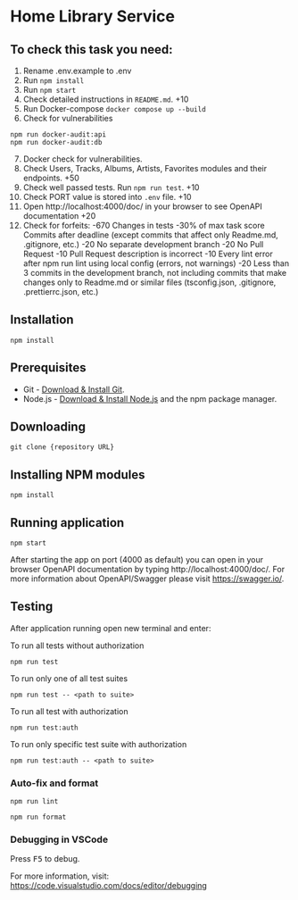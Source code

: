 # Home Library Service

## To check this task you need:

1. Rename .env.example to .env
2. Run `npm install`
3. Run `npm start`
4. Check detailed instructions in `README.md`. +10
5. Run Docker-compose `docker compose up --build`
6. Check for vulnerabilities
```
npm run docker-audit:api
npm run docker-audit:db
```
7. Docker check for vulnerabilities.
8. Check Users, Tracks, Albums, Artists, Favorites modules and their endpoints. +50
9. Check well passed tests. Run `npm run test`. +10
10. Check PORT value is stored into `.env` file. +10
11. Open http://localhost:4000/doc/ in your browser to see OpenAPI documentation +20
12. Check for forfeits:
   -670 Changes in tests
   -30% of max task score Commits after deadline (except commits that affect only Readme.md, .gitignore, etc.)
   -20 No separate development branch
   -20 No Pull Request
   -10 Pull Request description is incorrect
   -10 Every lint error after npm run lint using local config (errors, not warnings)
   -20 Less than 3 commits in the development branch, not including commits that make changes only to Readme.md or similar files (tsconfig.json, .gitignore, .prettierrc.json, etc.)

## Installation

```
npm install
```

## Prerequisites

- Git - [Download & Install Git](https://git-scm.com/downloads).
- Node.js - [Download & Install Node.js](https://nodejs.org/en/download/) and the npm package manager.

## Downloading

```
git clone {repository URL}
```

## Installing NPM modules

```
npm install
```

## Running application

```
npm start
```

After starting the app on port (4000 as default) you can open
in your browser OpenAPI documentation by typing http://localhost:4000/doc/.
For more information about OpenAPI/Swagger please visit https://swagger.io/.

## Testing

After application running open new terminal and enter:

To run all tests without authorization

```
npm run test
```

To run only one of all test suites

```
npm run test -- <path to suite>
```

To run all test with authorization

```
npm run test:auth
```

To run only specific test suite with authorization

```
npm run test:auth -- <path to suite>
```

### Auto-fix and format

```
npm run lint
```

```
npm run format
```

### Debugging in VSCode

Press <kbd>F5</kbd> to debug.

For more information, visit: https://code.visualstudio.com/docs/editor/debugging
